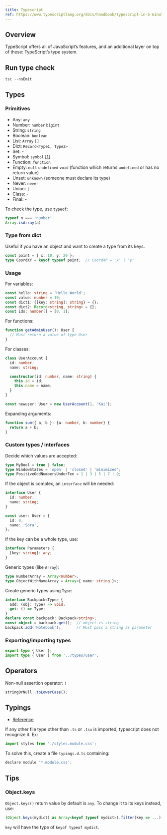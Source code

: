 ```yaml
---
title: Typescript
ref: https://www.typescriptlang.org/docs/handbook/typescript-in-5-minutes.html
---
```


## Overview

TypeScript offers all of JavaScript’s features, and an additional layer on top of these:
TypeScript’s type system.

## Run type check

```shell
tsc --noEmit
```

## Types

### Primitives

- Any: `any`
- Number: `number` `bigint`
- String: `string`
- Boolean: `boolean`
- List: `Array` `[]`
- Dict: `Record<Type1, Type2>`
- Set: -
- Symbol: `symbol` [[1]](https://javascript.info/symbol)
- Function: `function`
- Empty: `null` `undefined` `void` (function which returns `undefined` or has no return value)
- Unset: `unknown` (someone must declare its type)
- Never: `never`
- Union: `|`
- Class: -
- Final: -

To check the type, use `typeof`:

```ts
typeof n === 'number'
Array.isArray(a)
```

### Type from dict

Useful if you have an object and want to create a type from its keys.

```ts
const point = { x: 10, y: 20 };
type CoordXY = keyof typeof point;  // CoordXP = 'x' | 'y'
```

### Usage

For variables:

```ts
const hello: string = 'Hello World';
const value: number = 10;
const dict1: {[key: string]: string} = {};
const dict2: Record<string, string> = {};
const ids: number[] = [0, 1];
```

For functions:

```ts
function getAdminUser(): User {
  // Must return a value of type User
}
```

For classes:

```ts
class UserAccount {
  id: number;
  name: string;

  constructor(id: number, name: string) {
    this.id = id;
    this.name = name;
  }
}

const newuser: User = new UserAccount(1, 'Kai');
```

Expanding arguments:

```ts
function sum({ a, b }: {a: number, b: number} {
  return a + b;
}
```

### Custom types / interfaces

Decide which values are accepted:

```ts
type MyBool = true | false;
type WindowStates = 'open' | 'closed' | 'minimized';
type PositiveOddNumbersUnderTen = 1 | 3 | 5 | 7 | 9;
```

If the object is complex, an `interface` will be needed:

```ts
interface User {
  id: number;
  name: string;
}

const user: User = {
  id: 0,
  name: 'Sora',
};
```

If the key can be a whole type, use:

```ts
interface Parameters {
  [key: string]: any;
}
```

Generic types (like `Array`):

```ts
type NumberArray = Array<number>;
type ObjectWithNameArray = Array<{ name: string }>;
```

Create generic types using `Type`:

```ts
interface Backpack<Type> {
  add: (obj: Type) => void;
  get: () => Type;
}
declare const backpack: Backpack<string>;
const object = backpack.get();  // object is string
backpack.add('Notebook');       // Must pass a string as parameter
```

### Exporting/importing types

```ts
export type { User };
import type { User } from '../types/user';
```

## Operators

Non-null assertion operator: `!`

```ts
stringOrNull!.toLowerCase();
```

## Typings

- [Reference](https://stackoverflow.com/questions/40382842/cant-import-css-scss-modules-typescript-says-cannot-find-module)

If any other file type other than `.ts` or `.tsx` is imported,
typescript does not recognize it.
Ex:

```ts
import styles from './styles.module.css';
```

To solve this, create a file `typings.d.ts` containing:

```js
declare module '*.module.css';
```

## Tips

### Object.keys

`Object.keys()` return value by default is `any`.
To change it to its keys instead, use:

```ts
(Object.keys(mydict) as Array<keyof typeof mydict>).filter(key => ...);
```

`key` will have the type of `keyof typeof mydict`.
